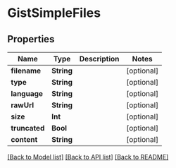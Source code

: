 # GistSimpleFiles

## Properties
Name | Type | Description | Notes
------------ | ------------- | ------------- | -------------
**filename** | **String** |  | [optional] 
**type** | **String** |  | [optional] 
**language** | **String** |  | [optional] 
**rawUrl** | **String** |  | [optional] 
**size** | **Int** |  | [optional] 
**truncated** | **Bool** |  | [optional] 
**content** | **String** |  | [optional] 

[[Back to Model list]](../README.md#documentation-for-models) [[Back to API list]](../README.md#documentation-for-api-endpoints) [[Back to README]](../README.md)


